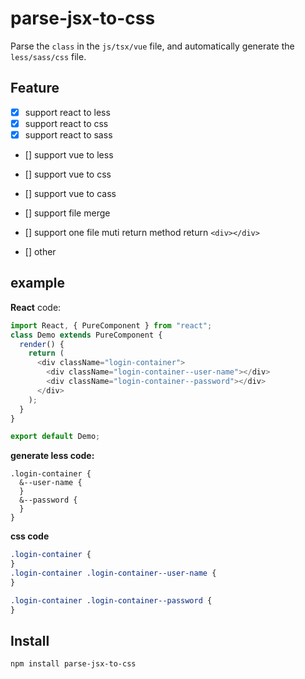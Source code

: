 # parse-jsx-to-css

Parse the `class` in the `js/tsx/vue` file, and automatically generate the `less/sass/css` file.

## Feature

- [x] support react to less
- [x] support react to css
- [x] support react to sass
- [] support vue to less
- [] support vue to css
- [] support vue to cass
- [] support file merge
- [] support one file muti return method return `<div></div>`

- [] other

## example

**React** code:

```js
import React, { PureComponent } from "react";
class Demo extends PureComponent {
  render() {
    return (
      <div className="login-container">
        <div className="login-container--user-name"></div>
        <div className="login-container--password"></div>
      </div>
    );
  }
}

export default Demo;
```

**generate less code:**

```less
.login-container {
  &--user-name {
  }
  &--password {
  }
}
```

**css code**

```css
.login-container {
}
.login-container .login-container--user-name {
}

.login-container .login-container--password {
}
```

## Install

```
npm install parse-jsx-to-css
```
